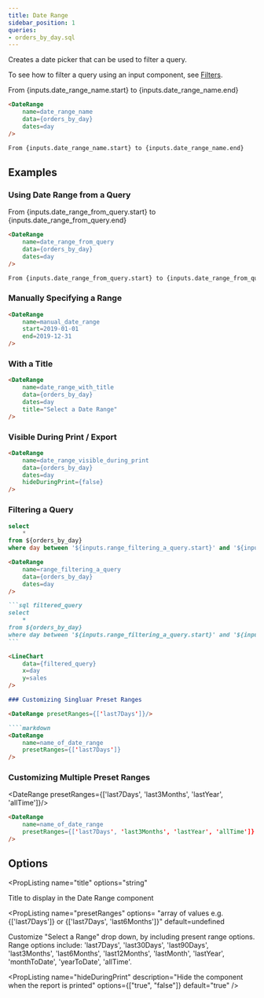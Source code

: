 ```yaml
---
title: Date Range
sidebar_position: 1
queries: 
- orders_by_day.sql
---
```


Creates a date picker that can be used to filter a query.

To see how to filter a query using an input component, see [Filters](/core-concepts/filters).

<DateRange
    name=date_range_name
    data={orders_by_day}
    dates=day
/>

From {inputs.date_range_name.start} to {inputs.date_range_name.end}

````markdown
<DateRange
    name=date_range_name
    data={orders_by_day}
    dates=day
/>

From {inputs.date_range_name.start} to {inputs.date_range_name.end}
````

## Examples

### Using Date Range from a Query

<DateRange
    name=date_range_from_query
    data={orders_by_day}
    dates=day
/>

From {inputs.date_range_from_query.start} to {inputs.date_range_from_query.end}

````markdown
<DateRange
    name=date_range_from_query
    data={orders_by_day}
    dates=day
/>

From {inputs.date_range_from_query.start} to {inputs.date_range_from_query.end}
````

### Manually Specifying a Range

<DateRange
    name=manual_date_range
    start=2019-01-01
    end=2019-12-31
/>

```markdown
<DateRange
    name=manual_date_range
    start=2019-01-01
    end=2019-12-31
/>
```


### With a Title

<DateRange
    name=date_range_with_title
    data={orders_by_day}
    dates=day
    title="Select a Date Range"
/>

```markdown
<DateRange
    name=date_range_with_title
    data={orders_by_day}
    dates=day
    title="Select a Date Range"
/>
```

### Visible During Print / Export

<DateRange
    name=date_range_visible_during_print
    data={orders_by_day}
    dates=day
    hideDuringPrint={false}
/>

````markdown
<DateRange
    name=date_range_visible_during_print
    data={orders_by_day}
    dates=day
    hideDuringPrint={false}
/>
````

### Filtering a Query

<DateRange
    name=range_filtering_a_query
    data={orders_by_day}
    dates=day
/>

```sql filtered_query
select 
    *
from ${orders_by_day}
where day between '${inputs.range_filtering_a_query.start}' and '${inputs.range_filtering_a_query.end}'
```

<LineChart
    data={filtered_query}
    x=day
    y=sales
/>



````markdown
<DateRange
    name=range_filtering_a_query
    data={orders_by_day}
    dates=day
/>

```sql filtered_query
select 
    *
from ${orders_by_day}
where day between '${inputs.range_filtering_a_query.start}' and '${inputs.range_filtering_a_query.end}'
```

<LineChart
    data={filtered_query}
    x=day
    y=sales
/>

### Customizing Singluar Preset Ranges

<DateRange presetRanges={['last7Days']}/>

````markdown
<DateRange
    name=name_of_date_range
    presetRanges={['last7Days']}
/>
````

### Customizing Multiple Preset Ranges

<DateRange presetRanges={['last7Days', 'last3Months', 'lastYear', 'allTime']}/>

````markdown
<DateRange
    name=name_of_date_range
    presetRanges={['last7Days', 'last3Months', 'lastYear', 'allTime']}
/>
````

## Options

<PropListing 
    name="name"
    description="Name of the DateRange, used to reference the selected values elsewhere as {`{inputs.name.start`} or {`inputs.name.end`}"
    required=true
    options="string"
/>
<PropListing 
    name="data"
    description="Query name, wrapped in curly braces"
    options="query name"
/>
<PropListing 
    name="dates"
    description="Column name from the query containing date range to span"
    options="column name"
/>
<PropListing 
    name="start"
    description="A manually specified start date to use for the range"
    options="string formatted YYYY-MM-DD"
/>
<PropListing 
    name="end"
    description="A manually specified end date to use for the range"
    options="string formatted YYYY-MM-DD"
/>
<PropListing 
    name="title"
    options="string"
>

Title to display in the Date Range component

</PropListing>


<PropListing 
    name="presetRanges"
    options= "array of values e.g. {['last7Days']} or {['last7Days', 'last6Months']}"
    default=undefined
>

Customize "Select a Range" drop down, by including present range options. Range options include: 'last7Days', 'last30Days', 'last90Days', 'last3Months', 'last6Months', 'last12Months', 'lastMonth', 'lastYear', 'monthToDate', 'yearToDate', 'allTime'.

</PropListing>

<PropListing 
    name="hideDuringPrint"
    description="Hide the component when the report is printed"
    options={["true", "false"]}
    default="true"
/>
